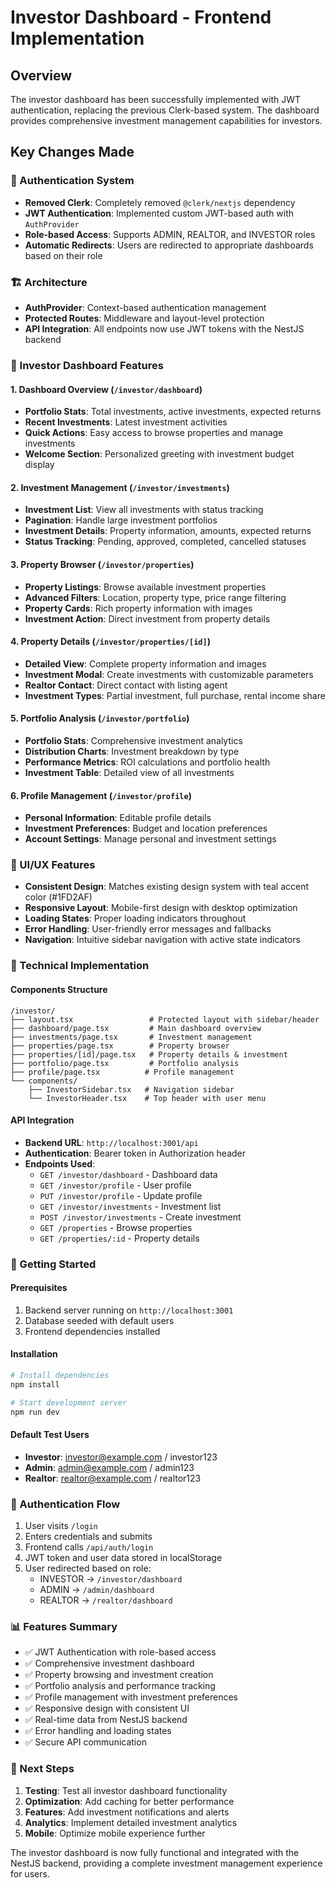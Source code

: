 # Investor Dashboard - Frontend Implementation

## Overview
The investor dashboard has been successfully implemented with JWT authentication, replacing the previous Clerk-based system. The dashboard provides comprehensive investment management capabilities for investors.

## Key Changes Made

### 🔐 Authentication System
- **Removed Clerk**: Completely removed `@clerk/nextjs` dependency
- **JWT Authentication**: Implemented custom JWT-based auth with `AuthProvider`
- **Role-based Access**: Supports ADMIN, REALTOR, and INVESTOR roles
- **Automatic Redirects**: Users are redirected to appropriate dashboards based on their role

### 🏗️ Architecture
- **AuthProvider**: Context-based authentication management
- **Protected Routes**: Middleware and layout-level protection
- **API Integration**: All endpoints now use JWT tokens with the NestJS backend

### 📱 Investor Dashboard Features

#### 1. Dashboard Overview (`/investor/dashboard`)
- **Portfolio Stats**: Total investments, active investments, expected returns
- **Recent Investments**: Latest investment activities
- **Quick Actions**: Easy access to browse properties and manage investments
- **Welcome Section**: Personalized greeting with investment budget display

#### 2. Investment Management (`/investor/investments`)
- **Investment List**: View all investments with status tracking
- **Pagination**: Handle large investment portfolios
- **Investment Details**: Property information, amounts, expected returns
- **Status Tracking**: Pending, approved, completed, cancelled statuses

#### 3. Property Browser (`/investor/properties`)
- **Property Listings**: Browse available investment properties
- **Advanced Filters**: Location, property type, price range filtering
- **Property Cards**: Rich property information with images
- **Investment Action**: Direct investment from property details

#### 4. Property Details (`/investor/properties/[id]`)
- **Detailed View**: Complete property information and images
- **Investment Modal**: Create investments with customizable parameters
- **Realtor Contact**: Direct contact with listing agent
- **Investment Types**: Partial investment, full purchase, rental income share

#### 5. Portfolio Analysis (`/investor/portfolio`)
- **Portfolio Stats**: Comprehensive investment analytics
- **Distribution Charts**: Investment breakdown by type
- **Performance Metrics**: ROI calculations and portfolio health
- **Investment Table**: Detailed view of all investments

#### 6. Profile Management (`/investor/profile`)
- **Personal Information**: Editable profile details
- **Investment Preferences**: Budget and location preferences
- **Account Settings**: Manage personal and investment settings

### 🎨 UI/UX Features
- **Consistent Design**: Matches existing design system with teal accent color (#1FD2AF)
- **Responsive Layout**: Mobile-first design with desktop optimization
- **Loading States**: Proper loading indicators throughout
- **Error Handling**: User-friendly error messages and fallbacks
- **Navigation**: Intuitive sidebar navigation with active state indicators

### 🔧 Technical Implementation

#### Components Structure
```
/investor/
├── layout.tsx                 # Protected layout with sidebar/header
├── dashboard/page.tsx         # Main dashboard overview
├── investments/page.tsx       # Investment management
├── properties/page.tsx        # Property browser
├── properties/[id]/page.tsx   # Property details & investment
├── portfolio/page.tsx         # Portfolio analysis
├── profile/page.tsx          # Profile management
└── components/
    ├── InvestorSidebar.tsx   # Navigation sidebar
    └── InvestorHeader.tsx    # Top header with user menu
```

#### API Integration
- **Backend URL**: `http://localhost:3001/api`
- **Authentication**: Bearer token in Authorization header
- **Endpoints Used**:
  - `GET /investor/dashboard` - Dashboard data
  - `GET /investor/profile` - User profile
  - `PUT /investor/profile` - Update profile
  - `GET /investor/investments` - Investment list
  - `POST /investor/investments` - Create investment
  - `GET /properties` - Browse properties
  - `GET /properties/:id` - Property details

### 🚀 Getting Started

#### Prerequisites
1. Backend server running on `http://localhost:3001`
2. Database seeded with default users
3. Frontend dependencies installed

#### Installation
```bash
# Install dependencies
npm install

# Start development server
npm run dev
```

#### Default Test Users
- **Investor**: investor@example.com / investor123
- **Admin**: admin@example.com / admin123
- **Realtor**: realtor@example.com / realtor123

### 🔄 Authentication Flow
1. User visits `/login`
2. Enters credentials and submits
3. Frontend calls `/api/auth/login`
4. JWT token and user data stored in localStorage
5. User redirected based on role:
   - INVESTOR → `/investor/dashboard`
   - ADMIN → `/admin/dashboard`
   - REALTOR → `/realtor/dashboard`

### 📊 Features Summary
- ✅ JWT Authentication with role-based access
- ✅ Comprehensive investment dashboard
- ✅ Property browsing and investment creation
- ✅ Portfolio analysis and performance tracking
- ✅ Profile management with investment preferences
- ✅ Responsive design with consistent UI
- ✅ Real-time data from NestJS backend
- ✅ Error handling and loading states
- ✅ Secure API communication

### 🎯 Next Steps
1. **Testing**: Test all investor dashboard functionality
2. **Optimization**: Add caching for better performance
3. **Features**: Add investment notifications and alerts
4. **Analytics**: Implement detailed investment analytics
5. **Mobile**: Optimize mobile experience further

The investor dashboard is now fully functional and integrated with the NestJS backend, providing a complete investment management experience for users.
